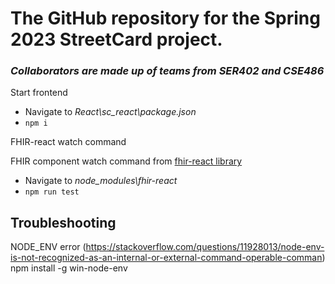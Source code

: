 # The GitHub repository for the Spring 2023 StreetCard project.
### *Collaborators are made up of teams from SER402 and CSE486*
 
Start frontend
 * Navigate to *React\sc_react\package.json*
 * ```npm i```

FHIR-react watch command
    
FHIR component watch command from [fhir-react library](https://github.com/1uphealth/fhir-react)
 * Navigate to *node_modules\fhir-react*
 * ```npm run test```
  


## Troubleshooting

NODE_ENV error (https://stackoverflow.com/questions/11928013/node-env-is-not-recognized-as-an-internal-or-external-command-operable-comman)
    npm install -g win-node-env
